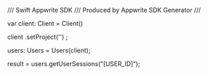 /// Swift Appwrite SDK
/// Produced by Appwrite SDK Generator
///

var client: Client = Client()

client
    .setProject('')
;

users: Users =  Users(client);

result = users.getUserSessions("[USER_ID]");
